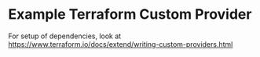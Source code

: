 # Example Terraform Custom Provider

For setup of dependencies, look at https://www.terraform.io/docs/extend/writing-custom-providers.html
